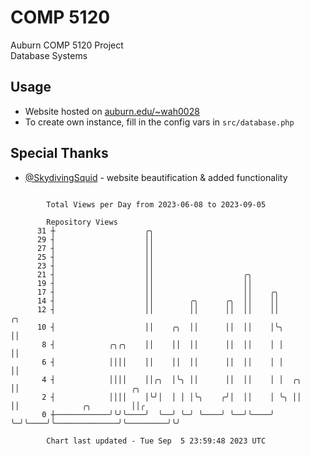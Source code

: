 # COMP 5120
Auburn COMP 5120 Project  
Database Systems

## Usage
- Website hosted on [auburn.edu/~wah0028](https://webhome.auburn.edu/~wah0028/)
- To create own instance, fill in the config vars in `src/database.php`

## Special Thanks
- [@SkydivingSquid](https://github.com/SkydivingSquid) - website beautification & added functionality

```

        Total Views per Day from 2023-06-08 to 2023-09-05

        Repository Views
      31 ┼                    ╭╮
      29 ┤                    ││
      27 ┤                    ││
      25 ┤                    ││
      23 ┤                    ││
      21 ┤                    ││                    ╭╮
      19 ┤                    ││                    ││
      17 ┤                    ││                    ││    ╭╮
      14 ┤                    ││        ╭╮      ╭╮  ││    ││
      12 ┤                    ││        ││      ││  ││    ││         ╭╮
      10 ┤                    ││    ╭╮  ││      ││  ││    │╰╮        ││
       8 ┤            ╭╮╭╮    ││    ││  ││      ││  ││    │ │        ││
       6 ┤            ││││    ││    ││  ││      ││  ││    │ │        ││
       4 ┤            ││││    ││╭╮  │╰╮ ││      ││  ││    │ │  ╭╮    ││                         ╭╮
       2 ┤            ││││    │╰╯│  │ │ │╰╮    ╭╯│  ││    │ ╰╮ ││    ││              ╭╮         ││╭
       0 ┼────────────╯╰╯╰────╯  ╰──╯ ╰─╯ ╰────╯ ╰──╯╰────╯  ╰─╯╰────╯╰──────────────╯╰─────────╯╰╯

        Chart last updated - Tue Sep  5 23:59:48 2023 UTC
        
```
